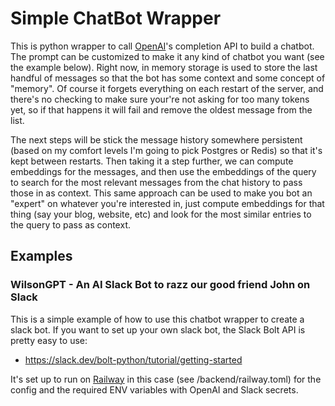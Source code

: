 # Simple ChatBot Wrapper
This is python wrapper to call [OpenAI](https://platform.openai.com/docs/quickstart)'s completion API to build a chatbot. The prompt can
be customized to make it any kind of chatbot you want (see the example below). Right now,
in memory storage is used to store the last handful of messages so that the bot has some
context and some concept of "memory". Of course it forgets everything on each restart of
the server, and there's no checking to make sure your're not asking for too many tokens
yet, so if that happens it will fail and remove the oldest message from the list.

The next steps will be stick the message history somewhere persistent (based on my comfort
levels I'm going to pick Postgres or Redis) so that it's kept between restarts. Then taking it
a step further, we can compute embeddings for the messages,
and then use the embeddings of the query to search for the most relevant messages
from the chat history to pass those in as context. This same approach can be used to make
you bot an "expert" on whatever you're interested in, just compute embeddings for that
thing (say your blog, website, etc) and look for the most similar entries to the query to
pass as context.

## Examples
### WilsonGPT - An AI Slack Bot to razz our good friend John on Slack

This is a simple example of how to use this chatbot wrapper to create a slack bot.
If you want to set up your own slack bot, the Slack Bolt API is pretty easy to
use: 
- https://slack.dev/bolt-python/tutorial/getting-started

It's set up to run on [Railway](railway.app) in this case (see /backend/railway.toml) for the config
and the required ENV variables with OpenAI and Slack secrets.
